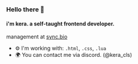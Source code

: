 ### Hello there 👋

#### i'm kera. a self-taught frontend developer.

management at [sync.bio](https://discord.gg/syncbio)<br>

- ⚙️ I'm working with: `.html`, `.css`, `.lua`
- 🌍 You can contact me via discord. (@kera_cls)
